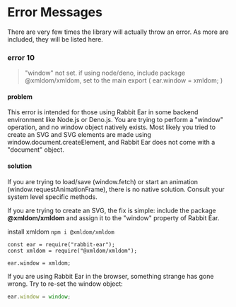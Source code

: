 # Error Messages

There are very few times the library will actually throw an error. As more are included, they will be listed here.

### error 10

> "window" not set. if using node/deno, include package @xmldom/xmldom, set to the main export ( ear.window = xmldom; )

#### problem

This error is intended for those using Rabbit Ear in some backend environment like Node.js or Deno.js. You are trying to perform a "window" operation, and no window object natively exists. Most likely you tried to create an SVG and SVG elements are made using window.document.createElement, and Rabbit Ear does not come with a "document" object.

#### solution

If you are trying to load/save (window.fetch) or start an animation (window.requestAnimationFrame), there is no native solution. Consult your system level specific methods.

If you are trying to create an SVG, the fix is simple: include the package **@xmldom/xmldom** and assign it to the "window" property of Rabbit Ear.

install xmldom `npm i @xmldom/xmldom`

```text
const ear = require("rabbit-ear");
const xmldom = require("@xmldom/xmldom");

ear.window = xmldom;
```

If you are using Rabbit Ear in the browser, something strange has gone wrong. Try to re-set the window object:

```javascript
ear.window = window;
```
